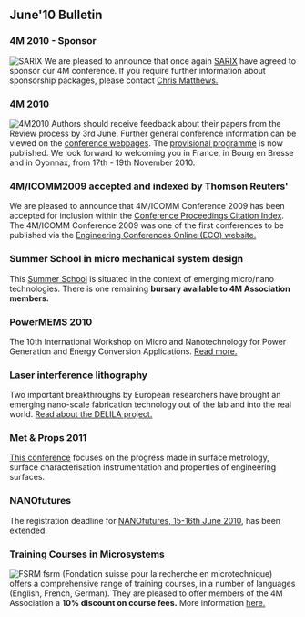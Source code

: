 ## June'10 Bulletin

<!--break-->
### 4M 2010 - Sponsor


![SARIX](/4m-association/assets/images/logos/Sarix.jpg)
We are pleased to announce that once again [SARIX](http://sarix.com/) have agreed to sponsor our 4M conference. If you require further information about sponsorship packages, please contact [Chris Matthews.](mailto:matthewscw@cf.ac.uk)  
  
### 4M 2010

![4M2010](/4m-association/assets/images/4m-logotight_web.png)
Authors should receive feedback about their papers from the Review process by 3rd June. Further general conference information can be viewed on the [conference webpages](/4m-association/conference/2010).  The [provisional programme](/4m-association/content/Provisional-Programme) is now published. We look forward to welcoming you in France, in Bourg en Bresse and in Oyonnax, from 17th - 19th November 2010.  
    
### 4M/ICOMM2009 accepted and indexed by Thomson Reuters'

We are pleased to announce that 4M/ICOMM Conference 2009 has been accepted for inclusion within the  [Conference Proceedings Citation Index](http://thomsonreuters.com/products_services/science/science_products/a-z/conf_proceedings_citation_index). The 4M/ICOMM Conference 2009 was one of the first conferences to be published via the [Engineering Conferences Online (ECO) website.](http://eco.pepublishing.com/publications/)  

### Summer School in micro mechanical system design

This [Summer School](/4m-association/event/Micro-mechanical-system-design-manufacture) is situated in the context of emerging micro/nano technologies. There is one remaining **bursary available to 4M Association members.**
  
### PowerMEMS 2010

The 10th International Workshop on Micro and Nanotechnology for Power Generation and Energy Conversion Applications. [Read more.](/4m-association/event/PowerMEMS-2010)
  
### Laser interference lithography

Two important breakthroughs by European researchers have brought an emerging nano-scale fabrication technology out of the lab and into the real world.  [Read about the DELILA project.](/4m-association/content/Laser-interference-lithography)   
  
### Met & Props 2011

[This conference](/4m-association/event/13th-International-Conference-Metrology-and-Properties-Engineering-Surfaces) focuses on the progress made in surface metrology, surface characterisation instrumentation and properties of engineering surfaces.   
  
### NANOfutures

The registration deadline for [NANOfutures, 15-16th June 2010](http://www.nanofutures2010.eu/), has been extended.   
  
### Training Courses in Microsystems

![FSRM](/4m-association/assets/images/FSRM_LOGO_web.gif)
fsrm (Fondation suisse pour la recherche en microtechnique) offers a comprehensive range of training courses, in a number of languages (English, French, German). They are pleased to offer members of the 4M Association a <b>10% discount on course fees.</b> More information [here.](/4m-association/content/fsrm-training-courses)